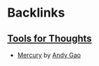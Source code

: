 
# Backlinks
## [Tools for Thoughts](<Tools for Thoughts.md>)
- [Mercury](<Mercury.md>) by [Andy Gao](<Andy Gao.md>)

